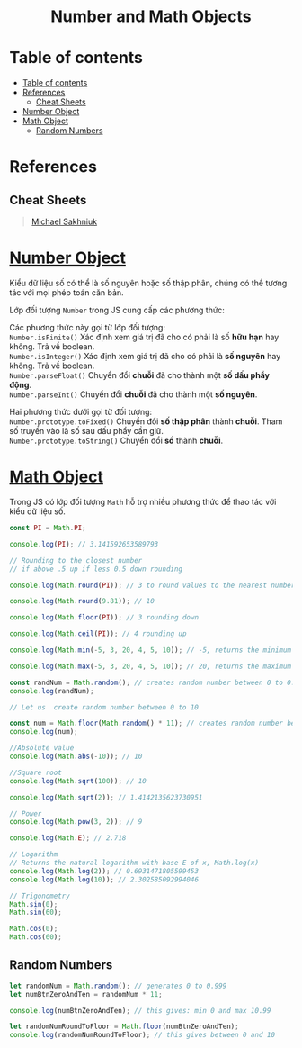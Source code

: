 <link rel='stylesheet' href='../../main.css'>

<div class="title">
    <center><h1 class="bigtitle">Number and Math Objects</h1></center>
</div>

# Table of contents

- [Table of contents](#table-of-contents)
- [References](#references)
  - [Cheat Sheets](#cheat-sheets)
- [Number Object](#number-object)
- [Math Object](#math-object)
  - [Random Numbers](#random-numbers)

# References

## Cheat Sheets

> [Michael Sakhniuk](https://dev.to/sakhnyuk/js-math-cheatsheet-33f7)

# [Number Object](https://developer.mozilla.org/en-US/docs/Web/JavaScript/Reference/Global_Objects/Number)

Kiểu dữ liệu số có thể là số nguyên hoặc số thập phân, chúng có thể tương tác với mọi phép toán căn bản.

Lớp đối tượng `Number` trong JS cung cấp các phương thức:

Các phương thức này gọi từ lớp đối tượng:\
`Number.isFinite()` Xác định xem giá trị đã cho có phải là số **hữu hạn** hay không. Trả về boolean.\
`Number.isInteger()` Xác định xem giá trị đã cho có phải là **số nguyên** hay không. Trả về boolean.\
`Number.parseFloat()` Chuyển đổi **chuỗi** đã cho thành một **số dấu phẩy động**.\
`Number.parseInt()` Chuyển đổi **chuỗi** đã cho thành một **số nguyên**.

Hai phương thức dưới gọi từ đối tượng:\
`Number.prototype.toFixed()` Chuyển đổi **số thập phân** thành **chuỗi**. Tham số truyền vào là số sau dấu phẩy cần giữ.\
`Number.prototype.toString()` Chuyển đổi **số** thành **chuỗi**.

# [Math Object](https://developer.mozilla.org/en-US/docs/Web/JavaScript/Reference/Global_Objects/Math)

Trong JS có lớp đối tượng `Math` hỗ trợ nhiều phương thức để thao tác với kiểu dữ liệu số.

```js
const PI = Math.PI;

console.log(PI); // 3.141592653589793

// Rounding to the closest number
// if above .5 up if less 0.5 down rounding

console.log(Math.round(PI)); // 3 to round values to the nearest number

console.log(Math.round(9.81)); // 10

console.log(Math.floor(PI)); // 3 rounding down

console.log(Math.ceil(PI)); // 4 rounding up

console.log(Math.min(-5, 3, 20, 4, 5, 10)); // -5, returns the minimum value

console.log(Math.max(-5, 3, 20, 4, 5, 10)); // 20, returns the maximum value

const randNum = Math.random(); // creates random number between 0 to 0.999999
console.log(randNum);

// Let us  create random number between 0 to 10

const num = Math.floor(Math.random() * 11); // creates random number between 0 and 10
console.log(num);

//Absolute value
console.log(Math.abs(-10)); // 10

//Square root
console.log(Math.sqrt(100)); // 10

console.log(Math.sqrt(2)); // 1.4142135623730951

// Power
console.log(Math.pow(3, 2)); // 9

console.log(Math.E); // 2.718

// Logarithm
// Returns the natural logarithm with base E of x, Math.log(x)
console.log(Math.log(2)); // 0.6931471805599453
console.log(Math.log(10)); // 2.302585092994046

// Trigonometry
Math.sin(0);
Math.sin(60);

Math.cos(0);
Math.cos(60);
```

## Random Numbers

```js
let randomNum = Math.random(); // generates 0 to 0.999
let numBtnZeroAndTen = randomNum * 11;

console.log(numBtnZeroAndTen); // this gives: min 0 and max 10.99

let randomNumRoundToFloor = Math.floor(numBtnZeroAndTen);
console.log(randomNumRoundToFloor); // this gives between 0 and 10
```
